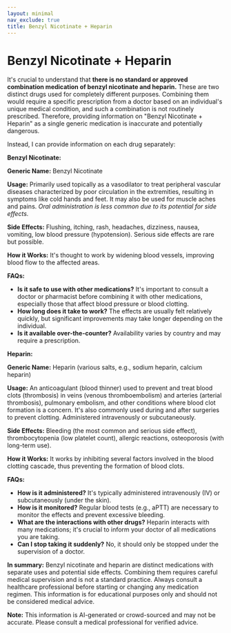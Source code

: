 ```yaml
---
layout: minimal
nav_exclude: true
title: Benzyl Nicotinate + Heparin
---
```


# Benzyl Nicotinate + Heparin

It's crucial to understand that **there is no standard or approved combination medication of benzyl nicotinate and heparin.**  These are two distinct drugs used for completely different purposes.  Combining them would require a specific prescription from a doctor based on an individual's unique medical condition, and such a combination is not routinely prescribed.  Therefore, providing information on "Benzyl Nicotinate + Heparin" as a single generic medication is inaccurate and potentially dangerous.

Instead, I can provide information on each drug separately:


**Benzyl Nicotinate:**

**Generic Name:** Benzyl Nicotinate

**Usage:** Primarily used topically as a vasodilator to treat peripheral vascular diseases characterized by poor circulation in the extremities, resulting in symptoms like cold hands and feet. It may also be used for muscle aches and pains.  *Oral administration is less common due to its potential for side effects.*

**Side Effects:** Flushing, itching, rash, headaches, dizziness, nausea, vomiting, low blood pressure (hypotension).  Serious side effects are rare but possible.

**How it Works:** It's thought to work by widening blood vessels, improving blood flow to the affected areas.

**FAQs:**

* **Is it safe to use with other medications?**  It's important to consult a doctor or pharmacist before combining it with other medications, especially those that affect blood pressure or blood clotting.
* **How long does it take to work?** The effects are usually felt relatively quickly, but significant improvements may take longer depending on the individual.
* **Is it available over-the-counter?**  Availability varies by country and may require a prescription.


**Heparin:**

**Generic Name:** Heparin (various salts, e.g., sodium heparin, calcium heparin)

**Usage:** An anticoagulant (blood thinner) used to prevent and treat blood clots (thrombosis) in veins (venous thromboembolism) and arteries (arterial thrombosis), pulmonary embolism, and other conditions where blood clot formation is a concern. It's also commonly used during and after surgeries to prevent clotting.  Administered intravenously or subcutaneously.

**Side Effects:** Bleeding (the most common and serious side effect), thrombocytopenia (low platelet count), allergic reactions, osteoporosis (with long-term use).

**How it Works:** It works by inhibiting several factors involved in the blood clotting cascade, thus preventing the formation of blood clots.

**FAQs:**

* **How is it administered?** It's typically administered intravenously (IV) or subcutaneously (under the skin).
* **How is it monitored?**  Regular blood tests (e.g., aPTT) are necessary to monitor the effects and prevent excessive bleeding.
* **What are the interactions with other drugs?** Heparin interacts with many medications; it's crucial to inform your doctor of all medications you are taking.
* **Can I stop taking it suddenly?**  No, it should only be stopped under the supervision of a doctor.


**In summary:** Benzyl nicotinate and heparin are distinct medications with separate uses and potential side effects.  Combining them requires careful medical supervision and is not a standard practice. Always consult a healthcare professional before starting or changing any medication regimen.  This information is for educational purposes only and should not be considered medical advice.


**Note:** This information is AI-generated or crowd-sourced and may not be accurate. Please consult a medical professional for verified advice.